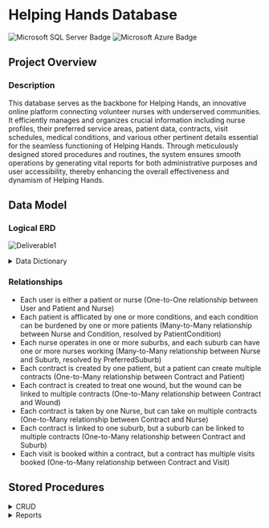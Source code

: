 # Helping Hands Database
![Microsoft SQL Server Badge](https://img.shields.io/badge/Microsoft%20SQL%20Server-CC2927?logo=microsoftsqlserver&logoColor=fff&style=plastic)
![Microsoft Azure Badge](https://img.shields.io/badge/Microsoft%20Azure-0078D4?logo=microsoftazure&logoColor=fff&style=plastic)

## Project Overview
### Description
This database serves as the backbone for Helping Hands, an innovative online platform connecting volunteer nurses with underserved communities. It efficiently manages and organizes crucial information including nurse profiles, their preferred service areas, patient data, contracts, visit schedules, medical conditions, and various other pertinent details essential for the seamless functioning of Helping Hands. Through meticulously designed stored procedures and routines, the system ensures smooth operations by generating vital reports for both administrative purposes and user accessibility, thereby enhancing the overall effectiveness and dynamism of Helping Hands.

## Data Model
### Logical ERD
![Deliverable1](https://github.com/LitMgwebi/Helping-Hands-Database/assets/29978279/7e03a73f-c631-46a4-b0f3-64d47e99d646)

<details>
  <summary>Data Dictionary</summary>
  
   ### EndUser
| Attribute | Data type | Length | Validation | Business Rule|
| --- | --- | --- | --- | --- |
| UserId | AutoNumber | 10 | Mandatory. Integers only | Primary Key. Must be unique. |  
| Firstname | String | 15 | Mandatory.| | 
| Lastname | String | 20 | Mandatory.| | 
| DateOfBirth | DateTime | 15 | Date Validation. Mandatory | Storing in YYYY/MM/DD format | 
| EmailAddress | String | 30 | Email Validation. Mandatory.| Email Format |
| ContactNumber | String | 20 | Mandatory.| Must be in “+27 00 000 (0000)” format  |
| UserType | String | 5 | Mandatory.| |
| ApplicationType | String | 5 | Mandatory.| |
| IDNumber | String | 15 | Mandatory.| | 
| Gender | String | 15 | Mandatory.| | 
| ProfilePicture | String | Auto | | |
| ProfilePictureName | String | 50 | | |

   ### Patient
| Attribute | Data type | Length | Validation | Business Rule|
| --- | --- | --- | --- | --- |
| PatientId | Number | 10 | Mandatory. Integers only | Primary Key. Must be unique. Foreign Key |  
| AddressLineOne | String | 50 | | | 
| AddressLineTwo | String | 50 | | | 
| SuburbId | Number | 10 | | Foriegn Key | 
| ICEName | String | 20 | Mandatory.| | 
| ICENumber | String | 20 | Mandatory.| Must be in “+27 00 000 (0000)” format  |
| AdditionalInfo | String | 100 | | | 

   ### PatientCondition
| Attribute | Data type | Length | Validation | Business Rule|
| --- | --- | --- | --- | --- |
| PatientId | Number | 10 | Mandatory. Integers only | Composite Key. Foreign Key |
| ConditionId | Number | 10 | Mandatory. Integers only | Composite Key. Foreign Key |

   ### Condition
| Attribute | Data type | Length | Validation | Business Rule|
| --- | --- | --- | --- | --- |
| ConditionId | AutoNumber | 10 | Mandatory. Integers only | Primary Key. Must be unique. |  
| Conditionname | String | 30 | Mandatory.| | 
| ConditionDescription | String | Auto | | | 

   ### Nurse
| Attribute | Data type | Length | Validation | Business Rule|
| --- | --- | --- | --- | --- |
| NurseId | Number | 10 | Mandatory. Integers only | Primary Key. Must be unique. Foreign Key |  
| Grade | String | 5 | Mandatory.| |

   ### Suburb
| Attribute | Data type | Length | Validation | Business Rule|
| --- | --- | --- | --- | --- |
| SuburbId | Number | 10 | Mandatory. Integers only | Primary Key. Must be unique. |  
| SuburbName | String | 30 | Mandatory.| | 
| PostalCode | Number | 50 | | | 
| CityId | Number | 10 | | Foriegn Key | 

   ### City
| Attribute | Data type | Length | Validation | Business Rule|
| --- | --- | --- | --- | --- |
| CityId | Number | 10 | Mandatory. Integers only | Primary Key. Must be unique. |  
| CityName | String | 20 | Mandatory.| | 
| CityAbbreviation | String | 5 | | | 

   ### PreferredSuburb
| Attribute | Data type | Length | Validation | Business Rule|
| --- | --- | --- | --- | --- |
| NurseId | Number | 10 | Mandatory. Integers only | Composite Key. Foreign Key |
| SuburbId | Number | 10 | Mandatory. Integers only | Composite Key. Foreign Key |

   ### Wound
| Attribute | Data type | Length | Validation | Business Rule|
| --- | --- | --- | --- | --- |
| WoundId | Number | 10 | Mandatory. Integers only | Primary Key. Must be unique. |  
| WoundName | String | 20 | Mandatory.| | 
| Grade | String | 5 | Mandatory.| |
| WoundDescription | String | Auto | | | 


   ### Contract
| Attribute | Data type | Length | Validation | Business Rule|
| --- | --- | --- | --- | --- |
| ContractId | AutoNumber | 10 | Mandatory. Integers only | Primary Key. Must be unique. | 
| ContractDate | DateTime | 15 | Date Validation. Mandatory | Storing in YYYY/MM/DD format |
| StartDate | DateTime | 15 | Date Validation. Mandatory | Storing in YYYY/MM/DD format |
| EndDate | DateTime | 15 | Date Validation. Mandatory | Storing in YYYY/MM/DD format |
| AddressLineOne | String | 50 | | | 
| AddressLineTwo | String | 50 | | | 
| SuburbId | Number | 10 | | Foriegn Key | 
| WoundId | Number | 10 | | Foriegn Key | 
| NurseId | Number | 10 | | Foriegn Key | 
| Status | String | 5 | Mandatory.| |
| Comment | String | Auto | | | 


   ### Visit
| Attribute | Data type | Length | Validation | Business Rule|
| --- | --- | --- | --- | --- |
| VisitId | AutoNumber | 10 | Mandatory. Integers only | Primary Key. Must be unique. | 
| VisitDate | DateTime | 15 | Date Validation. Mandatory | Storing in YYYY/MM/DD format |
| ContractId | Number | 10 | | Foriegn Key | 
| ApproxTime | Time | 15 | Time Validation. Mandatory | Storing in HH:MM format |
| Arrival | Time | 15 | Time Validation. Mandatory | Storing in HH:MM format |
| Departure | Time | 15 | Time Validation. Mandatory | Storing in HH:MM format |
| WoundCondition | String | 150 | | | 
| Note | String | Auto | | | 
</details>

### Relationships
- Each user is either a patient or nurse (One-to-One relationship between User and Patient and Nurse)
- Each patient is afflicated by one or more conditions, and each condition can be burdened by one or more patients (Many-to-Many relationship between Nurse and Condition, resolved by PatientCondition)
- Each nurse operates in one or more suburbs, and each suburb can have one or more nurses working (Many-to-Many relationship between Nurse and Suburb, resolved by PreferredSuburb)
- Each contract is created by one patient, but a patient can create multiple contracts (One-to-Many relationship between Contract and Patient)
- Each contract is created to treat one wound, but the wound can be linked to multiple contracts (One-to-Many relationship between Contract and Wound)
- Each contract is taken by one Nurse, but can take on multiple contracts (One-to-Many relationship between Contract and Nurse)
- Each contract is linked to one suburb, but a suburb can be linked to multiple contracts (One-to-Many relationship between Contract and Suburb)
- Each visit is booked within a contract, but a contract has multiple visits booked (One-to-Many relationship between Contract and Visit)

## Stored Procedures
<details>
  <summary>CRUD</summary>

  ### General Structure
  <img src="" width=400 /> <img src="" width=400 />
	<br/>
	This is the general structure for Stored Procedures responsible for Creating, Reading, Updating, and Deleting records from each table. An @Command is coupled with IF-statements to consolidate all CRUD SQL routines pertaining to the same table, thus enhancing organization and maintainability.
	<br/>
	<br/>
	
 ### Create 
 <img src="" width=300/> <img src="" width=600/>
	<br/>
	Using the `Create command`, a new record is able to be added to the database.
	<br/>
	<br/> 
	
 ### Read
 <img src="" width=450/> <img src="" width=450/>
	<br/>
	Using the `GetAll command`, all the records within the database that are active are returned. Using the `GetOne` command in conjunction with a primary key ID returns one record if the record is active.
	<br/>
	<br/>
	
 ### Update
 <img src="" width=300/> <img src="" width=600/>
	<br/>
	Using the `Update command` in conjunction with a primary key ID updates the record of the ID.
	<br/>
	<br/>
	
 ### Delete
 <img src="" width=200/> <img src="" width=350/> <img src="" width=350/> 
	<br/>
	Using the `Delete command` in conjunction with a primary key ID performs a soft delete in which the record still exists on the system, but will not be returned when calling the `GetOne` and `GetAll` commands.
</details>

<details>
  <summary>Reports</summary>

  ###
   <img src="" width=300/> <img src="" width=600/>
</details>
